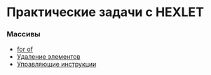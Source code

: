 # Практические задачи с HEXLET

### Массивы
- <a href="https://github.com/from0toweb/hexlet_tasks/tree/arrayTask_for-of">for of</a>
- <a href="https://github.com/from0toweb/hexlet_tasks/tree/arrayTask_remove-elements">Удаление элементов</a>
- <a href="https://github.com/from0toweb/hexlet_tasks/tree/arrayTask_break-continue">Управляющие инструкции</a>
